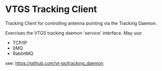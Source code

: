 # VTGS Tracking Client
Tracking Client for controlling antenna pointing via the Tracking Daemon.

Exercises the VTGS tracking daemon 'service' interface.  May use:
* TCP/IP
* 0MQ
* RabbitMQ

see:  https://github.com/vt-gs/tracking_daemon
